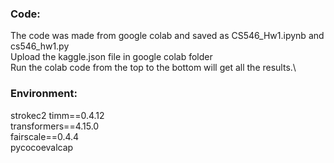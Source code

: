  ### Code:
The code was made from google colab and saved as CS546_Hw1.ipynb and cs546_hw1.py\
Upload the kaggle.json file in google colab folder\
Run the colab code from the top to the bottom will get all the results.\

### Environment:

strokec2 timm==0.4.12\
transformers==4.15.0\
fairscale==0.4.4\
pycocoevalcap
